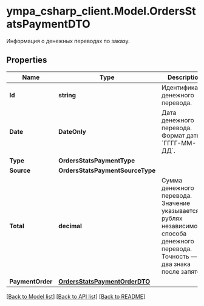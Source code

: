 # ympa_csharp_client.Model.OrdersStatsPaymentDTO
Информация о денежных переводах по заказу.

## Properties

Name | Type | Description | Notes
------------ | ------------- | ------------- | -------------
**Id** | **string** | Идентификатор денежного перевода. | [optional] 
**Date** | **DateOnly** | Дата денежного перевода.  Формат даты: &#x60;ГГГГ-ММ-ДД&#x60;.  | [optional] 
**Type** | **OrdersStatsPaymentType** |  | [optional] 
**Source** | **OrdersStatsPaymentSourceType** |  | [optional] 
**Total** | **decimal** | Сумма денежного перевода. Значение указывается в рублях независимо от способа денежного перевода. Точность — два знака после запятой.  | [optional] 
**PaymentOrder** | [**OrdersStatsPaymentOrderDTO**](OrdersStatsPaymentOrderDTO.md) |  | [optional] 

[[Back to Model list]](../README.md#documentation-for-models) [[Back to API list]](../README.md#documentation-for-api-endpoints) [[Back to README]](../README.md)

